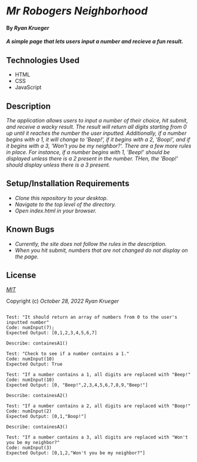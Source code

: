# _Mr Robogers Neighborhood_

#### By _**Ryan Krueger**_

#### _A simple page that lets users input a number and recieve a fun result._

## Technologies Used

* HTML
* CSS
* JavaScript

## Description

_The application allows users to input a number of their choice, hit submit, and receive a wacky result. The result will return all digits starting from 0 up until it reaches the number the user inputted. Additionally, if a number begins with a 1, it will change to 'Beep!', if it begins with a 2, 'Boop!', and if it begins with a 3, 'Won't you be my neighbor?'. There are a few more rules in place. For instance, if a number begins with 1, 'Beep!' should be displayed unless there is a 2 present in the number. THen, the 'Boop!' should display unless there is a 3 present._

## Setup/Installation Requirements

* _Clone this repository to your desktop._
* _Navigate to the top level of the directory._
* _Open index.html in your browser._

## Known Bugs

* _Currently, the site does not follow the rules in the description._
* _When you hit submit, numbers that are not changed do not display on the page._


## License

_[MIT](https://choosealicense.com/licenses/mit/)_

Copyright (c) _October 28, 2022_ _Ryan Krueger_

```Describe: numInput()

Test: "It should return an array of numbers from 0 to the user's inputted number"
Code: numInput(7);
Expected Output: [0,1,2,3,4,5,6,7]

Describe: containesA1()

Test: "Check to see if a number contains a 1."
Code: numInput(10)
Expected Output: True

Test: "If a number contains a 1, all digits are replaced with "Beep!"
Code: numInput(10)
Expected Output: [0, "Beep!",2,3,4,5,6,7,8,9,"Beep!"]

Describe: containesA2()

Test: "If a number contains a 2, all digits are replaced with "Boop!"
Code: numInput(2)
Expected Output: [0,1,"Boop!"]

Describe: containesA3()

Test: "If a number contains a 3, all digits are replaced with "Won't you be my neighbor?"
Code: numInput(3)
Expected Output: [0,1,2,"Won't you be my neighbor?"]
```
